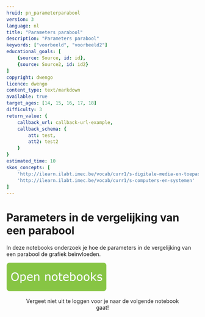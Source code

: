 ```yaml
---
hruid: pn_parameterparabool
version: 3
language: nl
title: "Parameters parabool"
description: "Parameters parabool"
keywords: ["voorbeeld", "voorbeeld2"]
educational_goals: [
    {source: Source, id: id}, 
    {source: Source2, id: id2}
]
copyright: dwengo
licence: dwengo
content_type: text/markdown
available: true
target_ages: [14, 15, 16, 17, 18]
difficulty: 3
return_value: {
    callback_url: callback-url-example,
    callback_schema: {
        att: test,
        att2: test2
    }
}
estimated_time: 10
skos_concepts: [
    'http://ilearn.ilabt.imec.be/vocab/curr1/s-digitale-media-en-toepassingen', 
    'http://ilearn.ilabt.imec.be/vocab/curr1/s-computers-en-systemen'
]
---
```

# Parameters in de vergelijking van een parabool
In deze notebooks onderzoek je hoe de parameters in de vergelijking van een parabool de grafiek beïnvloeden. 

[![](embed/Knop.png "Knop")](https://kiks.ilabt.imec.be/jupyterhub/?id=0705 "Notebooks parameters parabool")
<figure>
    <figcaption align = "center">Vergeet niet uit te loggen voor je naar de volgende notebook gaat!</figcaption>
</figure>

